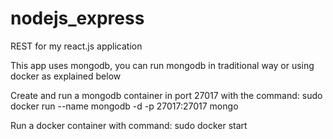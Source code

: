 # nodejs_express
REST for my react.js application


This app uses mongodb, you can run mongodb in traditional way or using docker as explained below

Create and run a mongodb container in port 27017 with the command: 
sudo docker run --name mongodb -d -p 27017:27017 mongo

Run a docker container with command: 
sudo docker start <CONTAINER ID >
